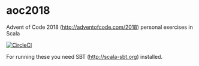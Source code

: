 # aoc2018
Advent of Code 2018 (http://adventofcode.com/2018) personal exercises in Scala

[![CircleCI](https://circleci.com/gh/lupari/aoc2018.svg?style=svg)](https://circleci.com/gh/lupari/aoc2018)

For running these you need SBT (http://scala-sbt.org) installed. 
